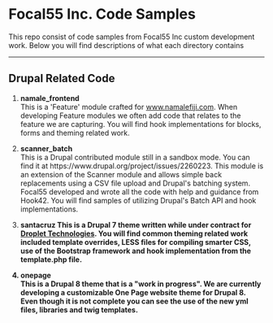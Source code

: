 <h1>Focal55 Inc. Code Samples</h1>
<p>This repo consist of code samples from Focal55 Inc custom development work. Below you will find descriptions of what each directory contains</p>
<hr>
<h2>Drupal Related Code</h2>
<ol>
  <li>
    <p><strong>namale_frontend</strong><br>
    This is a 'Feature' module crafted for <a href="http://www.namalefiji.com" target="_blank">www.namalefiji.com</a>. When developing Feature modules we often add code that relates to the feature we are capturing. You will find hook implementations for blocks, forms and theming related work.</p>
  </li>
  <li>
    <p><strong>scanner_batch</strong><br>
    This is a Drupal contributed module still in a sandbox mode. You can find it at https://www.drupal.org/project/issues/2260223. This module is an extension of the Scanner module and allows simple back replacements using a CSV file upload and Drupal's batching system. Focal55 developed and wrote all the code with help and guidance from Hook42. You will find samples of utilizing Drupal's Batch API and hook implementations.</p>
  </li>
  <li>
    <p><strong>santacruz</strong<br>
    This is a Drupal 7 theme written while under contract for <a href="https://droplet.us" target="_blank">Droplet Technologies</a>. You will find common theming related work included template overrides, LESS files for compiling smarter CSS, use of the Bootstrap framework and hook implementation from the template.php file.</p>
  </li>
  <li>
    <p><strong>onepage</strong><br>
    This is a Drupal 8 theme that is a "work in progress". We are currently developing a customizable One Page website theme for Drupal 8. Even though it is not complete you can see the use of the new yml files, libraries and twig templates.</p>
  </li>
</ol>
